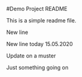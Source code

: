 #Demo Project README

This is a simple readme file.

New line

New line today 15.05.2020

Update on a muster

Just something going on
